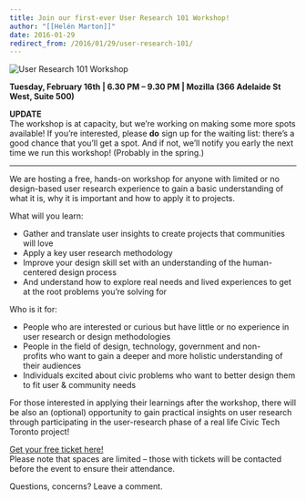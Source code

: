 ```yaml
---
title: Join our first-ever User Research 101 Workshop!
author: "[[Helén Marton]]"
date: 2016-01-29
redirect_from: /2016/01/29/user-research-101/
---
```

![User Research 101 Workshop](/assets/images/announcements/first-ever-user-research-101-workshop/event_promouu4.jpg)


**Tuesday, February 16th | 6.30 PM – 9.30 PM | Mozilla (366 Adelaide St West, Suite 500)**

**UPDATE**  
The workshop is at capacity, but we’re working on making some more spots available! If you’re interested, please **do**​ sign up for the waiting list: there’s a good chance that you’ll get a spot. And if not, we’ll notify you early the next time we run this workshop! (Probably in the spring.)  

---

We are hosting a free, hands-on workshop for anyone with limited or no design-based user research experience to gain a basic understanding of what it is, why it is important and how to apply it to projects.

What will you learn:

- Gather and translate user insights to create projects that communities will love
- Apply a key user research methodology
- Improve your design skill set with an understanding of the human-centered design process
- And understand how to explore real needs and lived experiences to get at the root problems you’re solving for

Who is it for:

- People who are interested or curious but have little or no experience in user research or design methodologies
- People in the field of design, technology, government and non-profits who want to gain a deeper and more holistic understanding of their audiences
- Individuals excited about civic problems who want to better design them to fit user & community needs

For those interested in applying their learnings after the workshop, there will be also an (optional) opportunity to gain practical insights on user research through participating in the user-research phase of a real life Civic Tech Toronto project!

[Get your free ticket here!](https://ur101.eventbrite.ca/)  
Please note that spaces are limited – those with tickets will be contacted before the event to ensure their attendance.

Questions, concerns? Leave a comment.